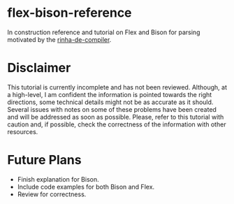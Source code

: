 # flex-bison-reference
In construction reference and tutorial on Flex and Bison for parsing motivated by the [rinha-de-compiler](https://github.com/dgomesma/rinha-de-compiler).

# Disclaimer
This tutorial is currently incomplete and has not been reviewed. Although, at a high-level, I am confident the information is pointed towards the right directions, some technical details might not be as accurate as it should. Several issues with notes on some of these problems have been created and will be addressed as soon as possible. Please, refer to this tutorial with caution and, if possible, check the correctness of the information with other resources.

# Future Plans
- Finish explanation for Bison.
- Include code examples for both Bison and Flex.
- Review for correctness.
